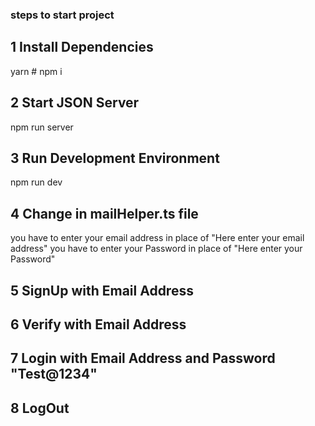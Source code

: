 ### steps to start project 

## 1 Install Dependencies

yarn # npm i

## 2  Start JSON Server

npm run server

## 3  Run Development Environment

npm run dev

## 4 Change in mailHelper.ts file

you have to enter your email address in place of "Here enter your email address"
you have to enter your Password in place of "Here enter your Password"

## 5 SignUp with Email Address

## 6 Verify with Email Address

## 7 Login with Email Address and Password "Test@1234"

## 8 LogOut 